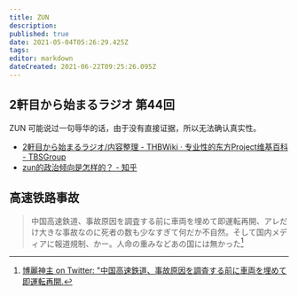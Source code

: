 ```yaml
---
title: ZUN
description: 
published: true
date: 2021-05-04T05:26:29.425Z
tags: 
editor: markdown
dateCreated: 2021-06-22T09:25:26.095Z
---
```


## 2軒目から始まるラジオ 第44回

ZUN 可能说过一句辱华的话，由于没有直接证据，所以无法确认真实性。

+ [2軒目から始まるラジオ/内容整理 - THBWiki · 专业性的东方Project维基百科 - TBSGroup](https://web.archive.org/web/20210504051200/https://thwiki.cc/index.php?title=2軒目から始まるラジオ/内容整理&oldid=202568#2014.2F03.2F24_.E7.AC.AC44.E5.9B.9E)
+ [zun的政治倾向是怎样的？ - 知乎](https://web.archive.org/web/20210504051700/https://www.zhihu.com/question/297029148/answer/503835645)

## 高速铁路事故

> 中国高速鉄道、事故原因を調査する前に車両を埋めて即運転再開、アレだけ大きな事故なのに死者の数も少なすぎて何だか不自然。そして国内メディアに報道規制、かー。人命の重みなどあの国には無かった[^t_zu]

[^t_zu]: [博麗神主 on Twitter: "中国高速鉄道、事故原因を調査する前に車両を埋めて即運転再開.](https://web.archive.org/web/20210622011912/https://twitter.com/korindo/status/95439668455288832)
